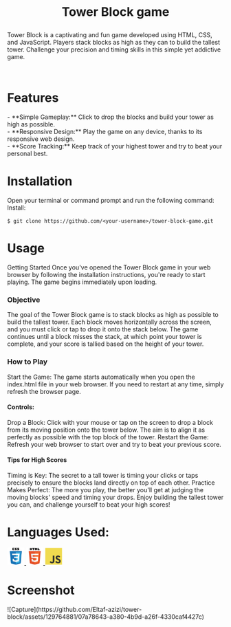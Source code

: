 # <p align="center">Tower Block game</p>
<p>Tower Block is a captivating and fun game developed using HTML, CSS, and JavaScript. Players stack blocks as high as they can to build the tallest tower. Challenge your precision and timing skills in this simple yet addictive game.</p>
<br>
<h1>Features</h1>
- **Simple Gameplay:** Click to drop the blocks and build your tower as high as possible.<br>
- **Responsive Design:** Play the game on any device, thanks to its responsive web design.<br>
- **Score Tracking:** Keep track of your highest tower and try to beat your personal best.<br>
<h1>Installation</h1>
Open your terminal or command prompt and run the following command:
Install:

    $ git clone https://github.com/<your-username>/tower-block-game.git
<h1>Usage</h1>
Getting Started
Once you've opened the Tower Block game in your web browser by following the installation instructions, you're ready to start playing. The game begins immediately upon loading.

<h3>Objective</h3>
The goal of the Tower Block game is to stack blocks as high as possible to build the tallest tower. Each block moves horizontally across the screen, and you must click or tap to drop it onto the stack below. The game continues until a block misses the stack, at which point your tower is complete, and your score is tallied based on the height of your tower.

<h3>How to Play</h3>
Start the Game: The game starts automatically when you open the index.html file in your web browser. If you need to restart at any time, simply refresh the browser page.
<h4>Controls:</h4>
Drop a Block: Click with your mouse or tap on the screen to drop a block from its moving position onto the tower below. The aim is to align it as perfectly as possible with the top block of the tower.
Restart the Game: Refresh your web browser to start over and try to beat your previous score.
<h4>Tips for High Scores</h4>
Timing is Key: The secret to a tall tower is timing your clicks or taps precisely to ensure the blocks land directly on top of each other.
Practice Makes Perfect: The more you play, the better you'll get at judging the moving blocks' speed and timing your drops.
Enjoy building the tallest tower you can, and challenge yourself to beat your high scores!
<h1>Languages Used:</h1>
<p align="left"> <a href="https://www.w3schools.com/css/" target="_blank" rel="noreferrer"> <img src="https://raw.githubusercontent.com/devicons/devicon/master/icons/css3/css3-original-wordmark.svg" alt="css3" width="40" height="40"/> </a> <a href="https://www.w3.org/html/" target="_blank" rel="noreferrer"> <img src="https://raw.githubusercontent.com/devicons/devicon/master/icons/html5/html5-original-wordmark.svg" alt="html5" width="40" height="40"/> </a> <a href="https://developer.mozilla.org/en-US/docs/Web/JavaScript" target="_blank" rel="noreferrer"> <img src="https://raw.githubusercontent.com/devicons/devicon/master/icons/javascript/javascript-original.svg" alt="javascript" width="40" height="40"/> </a> </p>
<h1>Screenshot</h1>
![Capture](https://github.com/Eltaf-azizi/tower-block/assets/129764881/07a78643-a380-4b9d-a26f-4330caf4427c)


